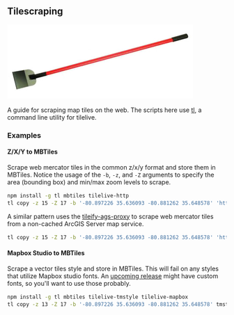 ## Tilescraping

![alt tag](scraper.jpg)

A guide for scraping map tiles on the web. The scripts here use [tl](https://github.com/mojodna/tl), a command line utility for tilelive.

### Examples

#### Z/X/Y to MBTiles

Scrape web mercator tiles in the common z/x/y format and store them in MBTiles. Notice the usage of the `-b`, `-z`, and `-Z` arguments to specify the area (bounding box) and min/max zoom levels to scrape.

```bash
npm install -g tl mbtiles tilelive-http
tl copy -z 15 -Z 17 -b '-80.897226 35.636093 -80.881262 35.648578' 'http://tile.openstreetmap.org/{z}/{x}/{y}.png' mbtiles://./tiles.mbtiles
```

A similar pattern uses the [tileify-ags-proxy](https://github.com/JasonSanford/tileify-ags-proxy) to scrape web mercator tiles from a non-cached ArcGIS Server map service.

```bash
tl copy -z 15 -Z 17 -b '-80.897226 35.636093 -80.881262 35.648578' 'http://tileify-ags.herokuapp.com/tiles/{z}/{x}/{y}?url=http%3A%2F%2Fweb2.mobile311.com%2Farcgis%2Frest%2Fservices%2FIredell%2FIredell%2FMapServer&transparent=true&layers=show%3A136' mbtiles://./tiles.mbtiles
```

#### Mapbox Studio to MBTiles

Scrape a vector tiles style and store in MBTiles. This will fail on any styles that utilize Mapbox studio fonts. An [upcoming release](https://github.com/mapbox/mapbox-studio/issues/395#issuecomment-61421362) might have custom fonts, so you'll want to use those probably.

```bash
npm install -g tl mbtiles tilelive-tmstyle tilelive-mapbox
tl copy -z 13 -Z 17 -b '-80.897226 35.636093 -80.881262 35.648578' tmstyle://./pencil.tm2/ mbtiles://./tiles.mbtiles
```
